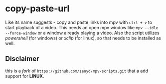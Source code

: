 # **copy-paste-url**

Like its name suggests - copy and paste links into mpv with `ctrl + v` to start playback of a video. This needs an open mpv window like `mpv --idle --force-window` or a window already playing a video. Also the script utilizes *powershell* (for windows) or *xclip* (for linux), so that needs to be installed as well.

## Disclaimer

this is a *fork* of `https://github.com/zenyd/mpv-scripts.git` that a add support for **LINUX**.



